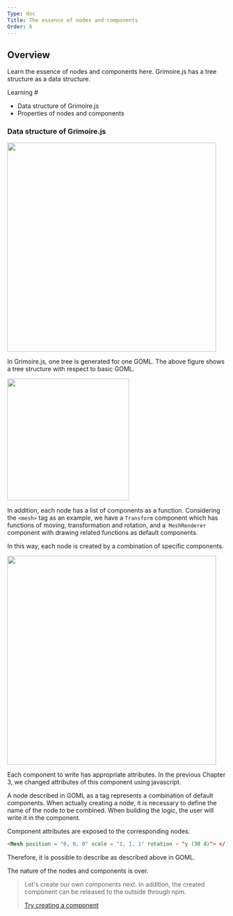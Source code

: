 ```yaml
---
Type: doc
Title: The essence of nodes and components
Order: 6
---
```

## Overview

Learn the essence of nodes and components here. Grimoire.js has a tree structure as a data structure.

Learning #

* Data structure of Grimoire.js
* Properties of nodes and components

### Data structure of Grimoire.js

<img src = ". / Images / 06 - node - and - component - 01.png" width = "480">

In Grimoire.js, one tree is generated for one GOML. The above figure shows a tree structure with respect to basic GOML.

<img src = ". / Images / 06 - node - and - component - 02.png" width = "280">

In addition, each node has a list of components as a function. Considering the `<mesh>` tag as an example, we have a `Transform` component which has functions of moving, transformation and rotation, and a` MeshRenderer` component with drawing related functions as default components.

In this way, each node is created by a combination of specific components.

<img src = ". / Images / 06 - node - and - component - 03.png" width = "480">

Each component to write has appropriate attributes. In the previous Chapter 3, we changed attributes of this component using javascript.

A node described in GOML as a tag represents a combination of default components. When actually creating a node, it is necessary to define the name of the node to be combined. When building the logic, the user will write it in the component.

Component attributes are exposed to the corresponding nodes.

```html
<Mesh position = "0, 0, 0" scale = "1, 1, 1" rotation - "y (30 d)"> </ mesh>
```

Therefore, it is possible to describe as described above in GOML.

The nature of the nodes and components is over.

> Let's create our own components next. In addition, the created component can be released to the outside through npm.
>
> [Try creating a component](/tutorial/07-create-component.html)
